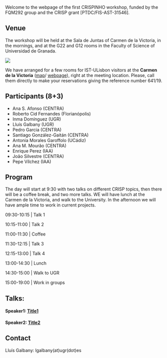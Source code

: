 Welcome to the webpage of the first CRISPINHO workshop, funded by the FQM292 group and the CRISP grant [PTDC/FIS-AST-31546]. 

## Venue

The workshop will be held at the Sala de Juntas of Carmen de la Victoria, in the mornings, and at the G22 and G12 rooms in the Faculty of Science of Universidad de Granada.

[![](https://raw.githubusercontent.com/amusing-muse/workshop2/master/map.png)](https://www.google.com/maps/dir/Carmen+de+la+Victoria,+Cuesta+del+Chapiz,+9,+18010+Granada/Faculty+of+Sciences+of+the+UGR,+Avenida+de+Fuente+Nueva,+s%2Fn,+18071+Granada/@37.1792554,-3.6077715,15z/data=!3m1!4b1!4m14!4m13!1m5!1m1!1s0xd71fcc9ac4d670b:0x9edd116b4ac23362!2m2!1d-3.5886695!2d37.1808104!1m5!1m1!1s0xd71fcec9131a577:0x2d03f6ab4085cc8e!2m2!1d-3.6096739!2d37.179749!3e2)

We have arranged for a few rooms for IST-ULisbon visitors at the **Carmen de la Victoria** ([map](https://www.google.com/maps/place/Carmen+de+la+Victoria/@37.1792554,-3.6077715,15z/data=!4m5!3m4!1s0xd71fcc9ac4d670b:0x9edd116b4ac23362!8m2!3d37.1808104!4d-3.5886695)/ 
[webpage](http://carmendelavictoria.ugr.es/)), right at the meeting location. Please, call them directly to make your reservations giving the reference number 641/19.

## Participants (8+3)

- Ana S. Afonso (CENTRA)
- Roberto Cid Fernandes (Florianópolis)
- Inma Domínguez (UGR)
- Lluís Galbany (UGR)
- Pedro Garcia (CENTRA)
- Santiago González-Gaitán (CENTRA)
- Antonia Morales Garoffolo (UCádiz)
- Ana M. Mourão (CENTRA)
- Enrique Perez (IAA) 
- João Silvestre (CENTRA)
- Pepe Vílchez (IAA) 

## Program

The day will start at 9:30 with two talks on different CRISP topics, then there will be a coffee break, and two more talks. WE will have lunch at the Carmen de la Victoria, and walk to the University. In the afternoon we will have ample time to work in current projects.

 09:30-10:15 | Talk 1                  
 
 10:15-11:00 | Talk 2                  
 
 11:00-11:30 | Coffee                  
 
 11:30-12:15 | Talk 3                  
 
 12:15-13:00 | Talk 4                  
 
 13:00-14:30 | Lunch                   
 
 14:30-15:00 | Walk to UGR             
 
 15:00-19:00 | Work in groups          

## Talks:

#### Speaker1: [Title1](https://github.com/amusing-muse/workshop2/blob/master/talks/file.pdf)

#### Speaker2: [Title2](https://github.com/amusing-muse/workshop2/blob/master/talks/file.pdf)


## Contact

Lluís Galbany: lgalbany(at)ugr(dot)es
